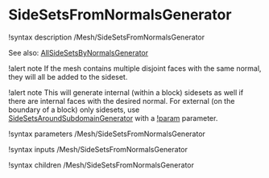 # SideSetsFromNormalsGenerator

!syntax description /Mesh/SideSetsFromNormalsGenerator

See also: [AllSideSetsByNormalsGenerator](/AllSideSetsByNormalsGenerator.md)

!alert note
If the mesh contains multiple disjoint faces with the same normal, they will all be added to the sideset.

!alert note
This will generate internal (within a block) sidesets as well if there are internal faces with the desired normal.
For external (on the boundary of a block) only sidesets, use [SideSetsAroundSubdomainGenerator](/SideSetsAroundSubdomainGenerator.md)
with a [!param](/MeshGenerators/SideSetsAroundSubdomainGenerator/normal) parameter.

!syntax parameters /Mesh/SideSetsFromNormalsGenerator

!syntax inputs /Mesh/SideSetsFromNormalsGenerator

!syntax children /Mesh/SideSetsFromNormalsGenerator
